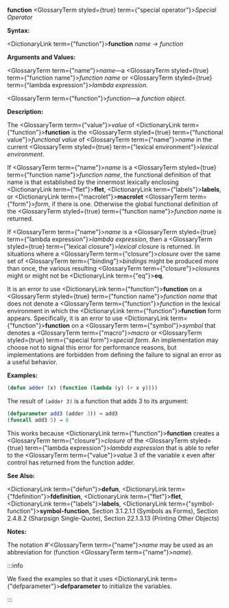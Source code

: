 **function** <GlossaryTerm styled={true} term={"special operator"}><i>Special Operator</i></GlossaryTerm>

**Syntax:**

<DictionaryLink  term={"function"}><b>function</b></DictionaryLink> *name → function*

**Arguments and Values:**

<GlossaryTerm  term={"name"}><i>name</i></GlossaryTerm>—a <GlossaryTerm styled={true} term={"function name"}><i>function name</i></GlossaryTerm> or <GlossaryTerm styled={true} term={"lambda expression"}><i>lambda expression</i></GlossaryTerm>.

<GlossaryTerm  term={"function"}><i>function</i></GlossaryTerm>—a *function object*.

**Description:**

The <GlossaryTerm  term={"value"}><i>value</i></GlossaryTerm> of <DictionaryLink  term={"function"}><b>function</b></DictionaryLink> is the <GlossaryTerm styled={true} term={"functional value"}><i>functional value</i></GlossaryTerm> of <GlossaryTerm  term={"name"}><i>name</i></GlossaryTerm> in the current <GlossaryTerm styled={true} term={"lexical environment"}><i>lexical environment</i></GlossaryTerm>.

If <GlossaryTerm  term={"name"}><i>name</i></GlossaryTerm> is a <GlossaryTerm styled={true} term={"function name"}><i>function name</i></GlossaryTerm>, the functional definition of that name is that established by the innermost lexically enclosing <DictionaryLink  term={"flet"}><b>flet</b></DictionaryLink>, <DictionaryLink  term={"labels"}><b>labels</b></DictionaryLink>, or <DictionaryLink  term={"macrolet"}><b>macrolet</b></DictionaryLink> <GlossaryTerm  term={"form"}><i>form</i></GlossaryTerm>, if there is one. Otherwise the global functional definition of the <GlossaryTerm styled={true} term={"function name"}><i>function name</i></GlossaryTerm> is returned.

If <GlossaryTerm  term={"name"}><i>name</i></GlossaryTerm> is a <GlossaryTerm styled={true} term={"lambda expression"}><i>lambda expression</i></GlossaryTerm>, then a <GlossaryTerm styled={true} term={"lexical closure"}><i>lexical closure</i></GlossaryTerm> is returned. In situations where a <GlossaryTerm  term={"closure"}><i>closure</i></GlossaryTerm> over the same set of <GlossaryTerm  term={"binding"}><i>bindings</i></GlossaryTerm> might be produced more than once, the various resulting <GlossaryTerm  term={"closure"}><i>closures</i></GlossaryTerm> might or might not be <DictionaryLink  term={"eq"}><b>eq</b></DictionaryLink>.

It is an error to use <DictionaryLink  term={"function"}><b>function</b></DictionaryLink> on a <GlossaryTerm styled={true} term={"function name"}><i>function name</i></GlossaryTerm> that does not denote a <GlossaryTerm  term={"function"}><i>function</i></GlossaryTerm> in the lexical environment in which the <DictionaryLink  term={"function"}><b>function</b></DictionaryLink> form appears. Specifically, it is an error to use <DictionaryLink  term={"function"}><b>function</b></DictionaryLink> on a <GlossaryTerm  term={"symbol"}><i>symbol</i></GlossaryTerm> that denotes a <GlossaryTerm  term={"macro"}><i>macro</i></GlossaryTerm> or <GlossaryTerm styled={true} term={"special form"}><i>special form</i></GlossaryTerm>. An implementation may choose not to signal this error for performance reasons, but implementations are forbidden from defining the failure to signal an error as a useful behavior.

**Examples:**

```lisp
(defun adder (x) (function (lambda (y) (+ x y)))) 
```

The result of `(adder 3)` is a function that adds 3 to its argument:

```lisp
(defparameter add3 (adder 3)) → add3
(funcall add3 5) → 8 
```

This works because <DictionaryLink  term={"function"}><b>function</b></DictionaryLink> creates a <GlossaryTerm  term={"closure"}><i>closure</i></GlossaryTerm> of the <GlossaryTerm styled={true} term={"lambda expression"}><i>lambda expression</i></GlossaryTerm> that is able to refer to the <GlossaryTerm  term={"value"}><i>value</i></GlossaryTerm> 3 of the variable x even after control has returned from the function adder.

**See Also:**

<DictionaryLink  term={"defun"}><b>defun</b></DictionaryLink>, <DictionaryLink  term={"fdefinition"}><b>fdefinition</b></DictionaryLink>, <DictionaryLink  term={"flet"}><b>flet</b></DictionaryLink>, <DictionaryLink  term={"labels"}><b>labels</b></DictionaryLink>, <DictionaryLink  term={"symbol-function"}><b>symbol-function</b></DictionaryLink>, Section 3.1.2.1.1 (Symbols as Forms), Section 2.4.8.2 (Sharpsign Single-Quote), Section 22.1.3.13 (Printing Other Objects)

**Notes:**

The notation #’<GlossaryTerm  term={"name"}><i>name</i></GlossaryTerm> may be used as an abbreviation for (function <GlossaryTerm  term={"name"}><i>name</i></GlossaryTerm>).

:::info

We fixed the examples so that it uses <DictionaryLink  term={"defparameter"}><b>defparameter</b></DictionaryLink> to initialize
the variables.

:::
